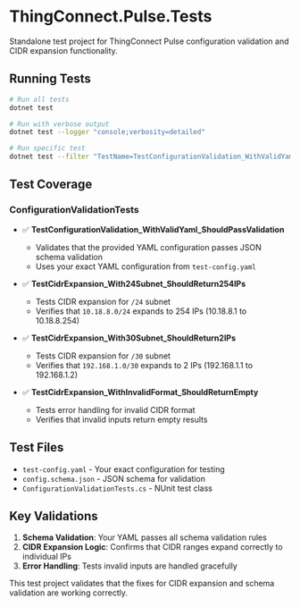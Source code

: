 # ThingConnect.Pulse.Tests

Standalone test project for ThingConnect Pulse configuration validation and CIDR expansion functionality.

## Running Tests

```bash
# Run all tests
dotnet test

# Run with verbose output
dotnet test --logger "console;verbosity=detailed"

# Run specific test
dotnet test --filter "TestName=TestConfigurationValidation_WithValidYaml_ShouldPassValidation"
```

## Test Coverage

### ConfigurationValidationTests

- ✅ **TestConfigurationValidation_WithValidYaml_ShouldPassValidation**
  - Validates that the provided YAML configuration passes JSON schema validation
  - Uses your exact YAML configuration from `test-config.yaml`

- ✅ **TestCidrExpansion_With24Subnet_ShouldReturn254IPs**
  - Tests CIDR expansion for `/24` subnet
  - Verifies that `10.18.8.0/24` expands to 254 IPs (10.18.8.1 to 10.18.8.254)

- ✅ **TestCidrExpansion_With30Subnet_ShouldReturn2IPs**
  - Tests CIDR expansion for `/30` subnet
  - Verifies that `192.168.1.0/30` expands to 2 IPs (192.168.1.1 to 192.168.1.2)

- ✅ **TestCidrExpansion_WithInvalidFormat_ShouldReturnEmpty**
  - Tests error handling for invalid CIDR format
  - Verifies that invalid inputs return empty results

## Test Files

- `test-config.yaml` - Your exact configuration for testing
- `config.schema.json` - JSON schema for validation
- `ConfigurationValidationTests.cs` - NUnit test class

## Key Validations

1. **Schema Validation**: Your YAML passes all schema validation rules
2. **CIDR Expansion Logic**: Confirms that CIDR ranges expand correctly to individual IPs
3. **Error Handling**: Tests invalid inputs are handled gracefully

This test project validates that the fixes for CIDR expansion and schema validation are working correctly.